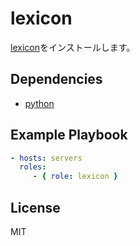 lexicon
=========

[lexicon](https://github.com/AnalogJ/lexicon)をインストールします。

Dependencies
------------

* [python](https://github.com/histudy/ansible-role-python)

Example Playbook
----------------

```yml
- hosts: servers
  roles:
     - { role: lexicon }
```

License
-------

MIT
